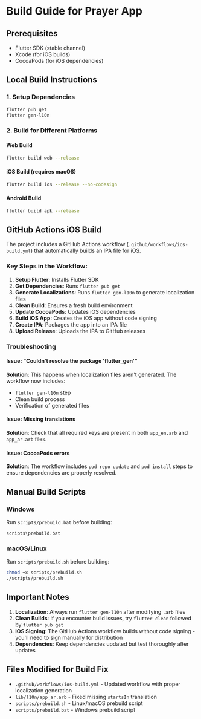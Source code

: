 # Build Guide for Prayer App

## Prerequisites

- Flutter SDK (stable channel)
- Xcode (for iOS builds)
- CocoaPods (for iOS dependencies)

## Local Build Instructions

### 1. Setup Dependencies
```bash
flutter pub get
flutter gen-l10n
```

### 2. Build for Different Platforms

#### Web Build
```bash
flutter build web --release
```

#### iOS Build (requires macOS)
```bash
flutter build ios --release --no-codesign
```

#### Android Build
```bash
flutter build apk --release
```

## GitHub Actions iOS Build

The project includes a GitHub Actions workflow (`.github/workflows/ios-build.yml`) that automatically builds an IPA file for iOS.

### Key Steps in the Workflow:
1. **Setup Flutter**: Installs Flutter SDK
2. **Get Dependencies**: Runs `flutter pub get`
3. **Generate Localizations**: Runs `flutter gen-l10n` to generate localization files
4. **Clean Build**: Ensures a fresh build environment
5. **Update CocoaPods**: Updates iOS dependencies
6. **Build iOS App**: Creates the iOS app without code signing
7. **Create IPA**: Packages the app into an IPA file
8. **Upload Release**: Uploads the IPA to GitHub releases

### Troubleshooting

#### Issue: "Couldn't resolve the package 'flutter_gen'"
**Solution**: This happens when localization files aren't generated. The workflow now includes:
- `flutter gen-l10n` step
- Clean build process
- Verification of generated files

#### Issue: Missing translations
**Solution**: Check that all required keys are present in both `app_en.arb` and `app_ar.arb` files.

#### Issue: CocoaPods errors
**Solution**: The workflow includes `pod repo update` and `pod install` steps to ensure dependencies are properly resolved.

## Manual Build Scripts

### Windows
Run `scripts/prebuild.bat` before building:
```batch
scripts\prebuild.bat
```

### macOS/Linux
Run `scripts/prebuild.sh` before building:
```bash
chmod +x scripts/prebuild.sh
./scripts/prebuild.sh
```

## Important Notes

1. **Localization**: Always run `flutter gen-l10n` after modifying `.arb` files
2. **Clean Builds**: If you encounter build issues, try `flutter clean` followed by `flutter pub get`
3. **iOS Signing**: The GitHub Actions workflow builds without code signing - you'll need to sign manually for distribution
4. **Dependencies**: Keep dependencies updated but test thoroughly after updates

## Files Modified for Build Fix

- `.github/workflows/ios-build.yml` - Updated workflow with proper localization generation
- `lib/l10n/app_ar.arb` - Fixed missing `startsIn` translation
- `scripts/prebuild.sh` - Linux/macOS prebuild script
- `scripts/prebuild.bat` - Windows prebuild script 